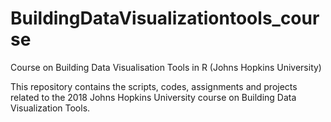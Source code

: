 # BuildingDataVisualizationtools_course
Course on Building Data Visualisation Tools in R (Johns Hopkins University)

This repository contains the scripts, codes, assignments and projects related to the 2018 Johns Hopkins University course on Building Data Visualization Tools.

